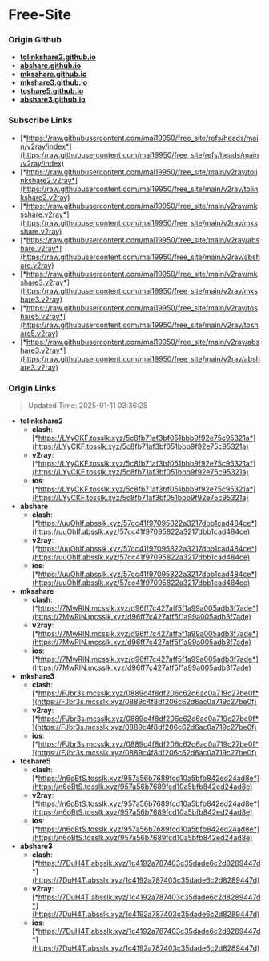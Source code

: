 # Free-Site

### Origin Github

- [**tolinkshare2.github.io**](https://github.com/tolinkshare2/tolinkshare2.github.io)
- [**abshare.github.io**](https://github.com/abshare/abshare.github.io)
- [**mksshare.github.io**](https://github.com/mksshare/mksshare.github.io)
- [**mkshare3.github.io**](https://github.com/mkshare3/mkshare3.github.io)
- [**toshare5.github.io**](https://github.com/toshare5/toshare5.github.io)
- [**abshare3.github.io**](https://github.com/abshare3/abshare3.github.io)

### Subscribe Links

- [*https://raw.githubusercontent.com/mai19950/free_site/refs/heads/main/v2ray/index*](https://raw.githubusercontent.com/mai19950/free_site/refs/heads/main/v2ray/index)
- [*https://raw.githubusercontent.com/mai19950/free_site/main/v2ray/tolinkshare2.v2ray*](https://raw.githubusercontent.com/mai19950/free_site/main/v2ray/tolinkshare2.v2ray)
- [*https://raw.githubusercontent.com/mai19950/free_site/main/v2ray/mksshare.v2ray*](https://raw.githubusercontent.com/mai19950/free_site/main/v2ray/mksshare.v2ray)
- [*https://raw.githubusercontent.com/mai19950/free_site/main/v2ray/abshare.v2ray*](https://raw.githubusercontent.com/mai19950/free_site/main/v2ray/abshare.v2ray)
- [*https://raw.githubusercontent.com/mai19950/free_site/main/v2ray/mkshare3.v2ray*](https://raw.githubusercontent.com/mai19950/free_site/main/v2ray/mkshare3.v2ray)
- [*https://raw.githubusercontent.com/mai19950/free_site/main/v2ray/toshare5.v2ray*](https://raw.githubusercontent.com/mai19950/free_site/main/v2ray/toshare5.v2ray)
- [*https://raw.githubusercontent.com/mai19950/free_site/main/v2ray/abshare3.v2ray*](https://raw.githubusercontent.com/mai19950/free_site/main/v2ray/abshare3.v2ray)

### Origin Links

> Updated Time: 2025-01-11 03:36:28

- **tolinkshare2**
  - **clash**: [*https://LYyCKF.tosslk.xyz/5c8fb71af3bf051bbb9f92e75c95321a*](https://LYyCKF.tosslk.xyz/5c8fb71af3bf051bbb9f92e75c95321a)
  - **v2ray**: [*https://LYyCKF.tosslk.xyz/5c8fb71af3bf051bbb9f92e75c95321a*](https://LYyCKF.tosslk.xyz/5c8fb71af3bf051bbb9f92e75c95321a)
  - **ios**: [*https://LYyCKF.tosslk.xyz/5c8fb71af3bf051bbb9f92e75c95321a*](https://LYyCKF.tosslk.xyz/5c8fb71af3bf051bbb9f92e75c95321a)
- **abshare**
  - **clash**: [*https://uuOhIf.absslk.xyz/57cc41f97095822a3217dbb1cad484ce*](https://uuOhIf.absslk.xyz/57cc41f97095822a3217dbb1cad484ce)
  - **v2ray**: [*https://uuOhIf.absslk.xyz/57cc41f97095822a3217dbb1cad484ce*](https://uuOhIf.absslk.xyz/57cc41f97095822a3217dbb1cad484ce)
  - **ios**: [*https://uuOhIf.absslk.xyz/57cc41f97095822a3217dbb1cad484ce*](https://uuOhIf.absslk.xyz/57cc41f97095822a3217dbb1cad484ce)
- **mksshare**
  - **clash**: [*https://7MwRlN.mcsslk.xyz/d96ff7c427aff5f1a99a005adb3f7ade*](https://7MwRlN.mcsslk.xyz/d96ff7c427aff5f1a99a005adb3f7ade)
  - **v2ray**: [*https://7MwRlN.mcsslk.xyz/d96ff7c427aff5f1a99a005adb3f7ade*](https://7MwRlN.mcsslk.xyz/d96ff7c427aff5f1a99a005adb3f7ade)
  - **ios**: [*https://7MwRlN.mcsslk.xyz/d96ff7c427aff5f1a99a005adb3f7ade*](https://7MwRlN.mcsslk.xyz/d96ff7c427aff5f1a99a005adb3f7ade)
- **mkshare3**
  - **clash**: [*https://FJbr3s.mcsslk.xyz/0889c4f8df206c62d6ac0a719c27be0f*](https://FJbr3s.mcsslk.xyz/0889c4f8df206c62d6ac0a719c27be0f)
  - **v2ray**: [*https://FJbr3s.mcsslk.xyz/0889c4f8df206c62d6ac0a719c27be0f*](https://FJbr3s.mcsslk.xyz/0889c4f8df206c62d6ac0a719c27be0f)
  - **ios**: [*https://FJbr3s.mcsslk.xyz/0889c4f8df206c62d6ac0a719c27be0f*](https://FJbr3s.mcsslk.xyz/0889c4f8df206c62d6ac0a719c27be0f)
- **toshare5**
  - **clash**: [*https://n6oBtS.tosslk.xyz/957a56b7689fcd10a5bfb842ed24ad8e*](https://n6oBtS.tosslk.xyz/957a56b7689fcd10a5bfb842ed24ad8e)
  - **v2ray**: [*https://n6oBtS.tosslk.xyz/957a56b7689fcd10a5bfb842ed24ad8e*](https://n6oBtS.tosslk.xyz/957a56b7689fcd10a5bfb842ed24ad8e)
  - **ios**: [*https://n6oBtS.tosslk.xyz/957a56b7689fcd10a5bfb842ed24ad8e*](https://n6oBtS.tosslk.xyz/957a56b7689fcd10a5bfb842ed24ad8e)
- **abshare3**
  - **clash**: [*https://7DuH4T.absslk.xyz/1c4192a787403c35dade6c2d8289447d*](https://7DuH4T.absslk.xyz/1c4192a787403c35dade6c2d8289447d)
  - **v2ray**: [*https://7DuH4T.absslk.xyz/1c4192a787403c35dade6c2d8289447d*](https://7DuH4T.absslk.xyz/1c4192a787403c35dade6c2d8289447d)
  - **ios**: [*https://7DuH4T.absslk.xyz/1c4192a787403c35dade6c2d8289447d*](https://7DuH4T.absslk.xyz/1c4192a787403c35dade6c2d8289447d)
